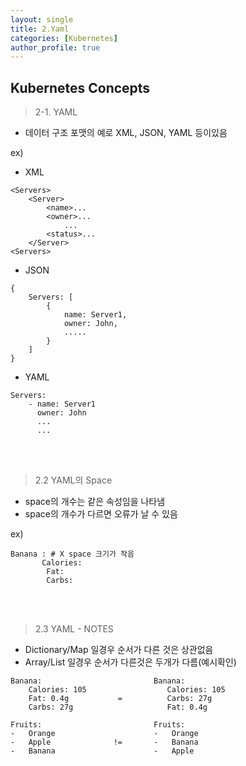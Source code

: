 ```yaml
---
layout: single
title: 2.Yaml
categories: [Kubernetes]
author_profile: true
---
```


## Kubernetes Concepts

> 2-1. YAML


- 데이터 구조 포맷의 예로 XML, JSON, YAML 등이있음

ex)

* XML

```shell
<Servers>
    <Server>
        <name>...
        <owner>...
            ...     
        <status>...
    </Server>
<Servers>
```

* JSON

```
{   
    Servers: [
        {
            name: Server1,
            owner: John,
            .....
        }
    ]
}
```

* YAML

```
Servers:
    - name: Server1
      owner: John
      ...
      ...
```

<br><br>


> 2.2 YAML의 Space


- space의 개수는 같은 속성임을 나타냄
- space의 개수가 다르면 오류가 날 수 있음

ex) 

```shell
Banana : # X space 크기가 작음
       Calories: 
        Fat:
        Carbs:

```

<br><br>


> 2.3 YAML - NOTES


- Dictionary/Map 일경우 순서가 다른 것은 상관없음
- Array/List 일경우 순서가 다른것은 두개가 다름(예시확인)

```shell
Banana:                         Banana:
    Calories: 105                  Calories: 105
    Fat: 0.4g           =          Carbs: 27g
    Carbs: 27g                     Fat: 0.4g  

Fruits:                         Fruits:
-   Orange                      -   Orange
-   Apple              !=       -   Banana
-   Banana                      -   Apple  

```
<br><br>

